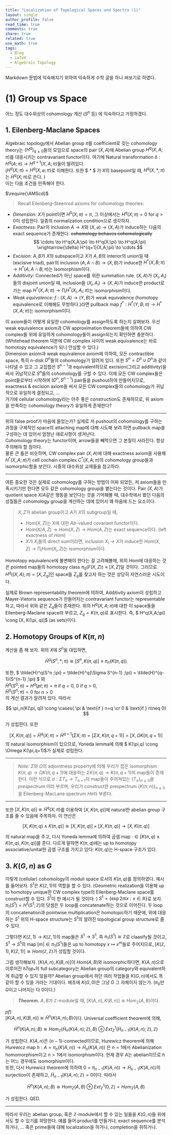 ```yaml
---
title: "Localization of Topological Spaces and Spectra (1)"
layout: single
author_profile: false
read_time: true
comments: true
share: true
related: true
use_math: true
tags:
  - Blog
  - LaTeX
  - Algebraic Topology
---
```


Markdown 문법에 익숙해지기 위하여 익숙하게 수학 글을 하나 써보기로 하였다. 

# (1) Group vs Space
어느 정도 대수위상의 cohomology 계산 ($S^n$ 등) 에 익숙하다고 가정하겠다. 

## 1. Eilenberg-Maclane Spaces
Algebraic topology에서 Abelian group $\pi$를 coefficient로 갖는 cohomology theory는 $\lbrace H^q \rbrace_{q\geq 0}$들의 모임으로 space의 pair $(X,A)$에 Abelian group $H^q(X,A;\pi)$를 대응시키는 contravariant functor이다. 
여기에 Natural transformation $\delta:H^q(A;\pi)\rightarrow H^{q+1}(X,A;\pi)$들이 딸려있다.   
($H^q(X;\pi)=H^q(X,\varnothing;\pi)$로 이해한다. 또한 $ * $ 가 $X$의 basepoint일 때, $H^q(X,* ;\pi)$는 $\tilde{H}^q (X;\pi)$로 쓴다. )   
이는 다음 조건을 만족해야 한다.

$\require{\AMScd}$
> Recall Eilenberg–Steenrod axioms for cohomology theories:   
* _Dimension:_ $X$가 point이면 $H^0(X;\pi)=\pi$, 그 이상에서는 $H^q(X;\pi)=0$ for $q>0$이 성립한다. 일종의 normalization condition으로 생각하자. 
* _Exactness:_ Pair의 inclusion $A\rightarrow X$와 $(X,\varnothing)\rightarrow(X,A)$가 induce하는 다음의 exact sequence가 존재한다. ~~cohomology behaves cohomologically~~
$$
  \cdots \to H^q(X,A;\pi) \to H^q(X;\pi) \to H^q(A;\pi) \xrightarrow{\delta} H^{q+1}(X,A;\pi) \to \cdots 
$$
* _Excision:_ $A,B$가 $X$의 subspace이고 $X$가 $A,B$의 interior의 union일 때 (excisive triad), pair의 inclusion $(A,A\cap B)\to(X,B)$가 induce한 $H^* (X,B;\pi) \to H^* (A,A\cap B;\pi)$는 isomorphism이다. 
* _Additivity:_ Connected가 아닌 space를 위한 summation rule. $(X,A)$가 $(X_i, A_i)$들의 disjoint union일 때, inclusion들 $(X_i, A_i)\to (X,A)$가 induce한 product로 가는 map $H^* (X,A;\pi) \to \prod_i H^* (X_i ,A_i;\pi)$는 isomorphism이다. 
* _Weak equivalence:_ $f:(X,A)\to (Y,B)$가 weak equivalence (homotopy equivalence로 이해해도 무방하다.)라면 pullback map $f^* : H^* (Y,B;\pi) \to H^* (X,A;\pi)$는 isomorphism이다. 

이 axiom들이 어떻게 유일한 cohomology를 assign하도록 하는지 살펴보자. 우선 weak equivalence axiom과 CW approximation theorem들에 의하여 CW complex들 위에 유일하게 cohomology들이 assign되는지 확인하면 충분하다. (Whitehead theorem 덕분에 CW complex 사이의 weak equivalence는 바로 homotopy equivalence가 되니 안심할 수 있다.)   
Dimension axiom과 weak equivalence axiom에 의하여, 모든 contractible space, 특히 n-disk $D^n$들의 cohomology가 알려져 있다. 또한 $S^n = D^n\cup D^n$과 같이 나타낼 수 있고 그 교집합은 $S^{n-1}$과 equivalent하므로 excision(그리고 additivity)을 써서 귀납적으로 $S^n$들의 cohomology를 구할 수 있다. 이제 모든 CW complex들은 point들로부터 시작하여 $(D^n,S^{n-1})$ pair들을 pushout하여 만들어지므로, exactness & excision axiom을 써서 모든 CW complex들의 cohomology가 귀납적으로 유일하게 결정되고, ...   
거기에 cellular cohomology라는 아주 좋은 construction도 존재하므로, 위 axiom을 만족하는 cohomology theory가 유일하게 존재한다?

----------

위의 false proof가 마음에 들었는가? 실제로 저 pushout의 cohomology를 구하는 과정을 구체적인 space의 attaching map에 대해 시도해 보려 하면 pullback map을 구성하는 데 있어서 엄청난 애로사항이 생겨난다.   
Cohomology theory는 functor이며, arrow들을 빼먹으면 그 본질이 사라진다. 항상 주의해야 할 점이다.   
물론 큰 틀은 비슷하며, CW complex pair $(X,A)$에 대해 exactness axiom을 사용해 $H^* (X,A;\pi)$가 cell cochain complex $C^* (X,A;\pi)$의 cohomology group들과 isomorphic함을 보인다. 시중의 대수위상 교재들을 참고하라. 

----------

여튼 중요한 것은 실제로 cohomology를 구하는 방법이 어찌 되었든, 저 axiom들을 만족시키기만 한다면 모두 같은 cohomology group을 뱉는다는 것이다. Pair $(X,A)$가 quotient space $X/A$같은 행동을 보인다는 것을 기억해볼 때, 대수학에서 봤던 다음의 성질들은 cohomology group을 계산하는 데에 있어서 꽤 마음에 드는 요소이다. 

> $X, Z$가 abelian group이고 $A$가 $X$의 subgroup일 때,
> * $Hom(X,Z)$는 X에 대한 $Ab$-valued covariant functor이다. 
> * $Hom(X/A,Z) \to Hom(X,Z) \to Hom(A,Z)$는 exact sequence이다. (left exactness of $Hom$)
> * $X$가 $X_i$들의 direct sum이라면, inclusion $X_i\to X$가 induce한 $Hom(X,Z)\to \prod_i Hom(X_i ,Z)$는 isomorphism이다. 

Homotopy equivalence에 불변해야 한다는 걸 고려해볼때, 위의 $Hom$에 대응하는 것은 pointed map들의 homotopy class $\pi_0(F(X,Z)) \equiv [X, Z]$일 것이다. 그러므로 $H^q((X,A);\pi) = [X, Z_q]$인 space들 $Z_q$를 찾고자 하는 것은 상당히 자연스러운 시도이다. 

실제로 Brown representability theorem에 의하여, Additivity axiom이 성립하고 Mayer-Vietoris sequence가 만들어지는 contravariant functor는 representable하고, 따라서 위와 같은 $Z_q$들이 존재한다. 위의 $H^q(X,A;\pi)$에 대한 이 space들을 Eilenberg-Maclane space라 부르고, $Z_q = K(\pi, q)$로 표시한다. 즉, $ H^q(X,A;\pi) \cong [X, K(\pi, q)]$ (as sets)이다. 

## 2. Homotopy Groups of $K(\pi, n)$
계산을 좀 해 보자. 위의 $X$에 $S^n$을 대입하면,  

$$ \tilde{H}^q(S^n, *;\pi) \cong [S^n , K(\pi, q)] \equiv \pi_n(K(\pi, q))$$

또한, $ \tilde{H}^q(S^n ;\pi) = \tilde{H}^q(\Sigma S^{n-1} ;\pi) = \tilde{H}^{q-1}(S^{n-1} ;\pi) $ 와    
$\tilde{H}^q(S^0 ;\pi) = H^q(pt;\pi) = \pi$ if $q=0$, $0$ if $q>0$,    
$\tilde{H}^0(S^n;\pi) = 0$ for $n>0$    
의 계산 결과가 알려져 있다. 따라서 

$$ \pi_n(K(\pi, q)) \cong \cases{ \pi & \text{if } n=q \cr 0 & \text{if } n\neq 0} $$

가 성립한다. 또한 

$$ [X, K(\pi,q)] = \tilde{H}^q(X ;\pi) = \tilde{H}^{q+1}(\Sigma X ; \pi) = [\Sigma X, K(\pi,q+1)] = [X, \Omega K(\pi,q+1)] $$
의 natural isomorphism이 있으므로, Yoneda lemma에 의해 $ K(\pi,q) \cong \Omega K(\pi,q+1)$가 실제로 성립한다. 

----------

> _Note:_ $\Sigma$와 $\Omega$의 adjointness property에 의해 우리가 잡은 isomorphism $K(\pi,q) \to \Omega K(\pi,q+1)$에 대응하는 $\Sigma K(\pi,q) \to K(\pi,q+1)$의 map들이 존재한다. 이런 식으로 $\sigma: \Sigma T_n \to T_{n+1}$의 map들이 주어져있는 $\lbrace T_n \rbrace_{n\geq 0}$을 _prespectrum_ 이라 부르며, 우리가 construct한 prespectrum $\lbrace K(\pi, n) \rbrace_{n\geq 0}$을 Eilenberg-MacLane spectrum $H\pi$라 부른다.

----------

또한 $[X, K(\pi, q)] \cong \tilde{H}^q(X ; \pi)$를 이용하여 $[X, K(\pi, q)]$에 natural한 abelian group 구조를 줄 수 있음에 주목하자. 이 연산은

$$ [X, K(\pi, q) \wedge K(\pi, q) ] \cong [X, K(\pi, q)] \times [X, K(\pi, q)] \to [X, K(\pi, q)] $$ 

의 natural map을 주고, 다시 Yoneda lemma에 의하여 곱셈 map $\cdot \in [K(\pi, q) \wedge K(\pi, q), K(\pi, q)]$를 준다. 다르게 말하면 $K(\pi, q)$에는 up to homotopy associative/unital한 곱셈 구조를 가지고 있다: $K(\pi, q)$는 H-space 구조가 있다.

## 3. $K(G,n)$ as $G$
이렇게 (cellular) cohomology의 moduli space 로서의 $K(\pi, q)$를 정의하였다. 예시를 들어보자. $S^1$은 $K(\mathbb{Z}, 1)$의 역할을 할 수 있다. (Geometric realization을 이용해 up to homotopy unique한 CW complex type의 Eilenberg-Maclane space를 construct할 수 있다. $S^1$이 한 예시가 될 것이다. ) $S^1 = \lbrace \exp{2\pi ix}: x \in \mathbb{R} \rbrace$로 보자. $\pi_1(S^1) = H^1(S^1;\mathbb{Z})$의 덧셈은 두 loop를 concatenate하는 것으로 이어진다. 두 loop의 concatenation과 pointwise multiplication은 homotopic하기 때문에, 위에 대응하는 $S^1$ 위의 H-space structure는 $S^1$의 알려진 topological group structure로 줄 수 있다. 

그렇다면 $K(\mathbb{Z}, 1) \to K(\mathbb{Z}, 1)$의 map들은 $S^1 \to S^1$, 즉 $\pi_1(S^1)\cong \mathbb{Z}$로 claasify될 것이고, $S^1 \to S^1$의 map $[ m ]\in \pi_1(S^1)$들은 up to homotopy $x \mapsto x^m$들로 주어지므로, $[K(\mathbb{Z}, 1), K(\mathbb{Z}, 1)] \cong Hom(\mathbb{Z}, \mathbb{Z})$가 성립할 것이다. 

그럼 생각해보자. $[K(A,n), K(B,n)]$이 $Hom(A,B)$와 isomorphic하다면, $K(A,n)$으로 이루어진 $hTop_{ * }$의 full subcategory는 Abelian group의 category와 equivalent하게 취급할 수 있지 않을까? Abelian group에서 하던 여러 작업들을 $K(G,n)$에서도 똑같이 할 수 있을 거라는 기대이다. 애초에 $K(G,0)$은 그냥 $G$ 그 자체이지 않는가. ($\pi_0$만 $G$이고 나머지는 다 0이다.)

> **_Theorem._** $A, B$가 $\mathbb{Z}$-module일 때, $[ K(A,n), K(B,n) ] \cong Hom_{\mathbb{Z}} (A, B)$이다.    

_pf)_    
$[ K(A,n), K(B,n) ] \cong \tilde{H}^{n} (K(A,n) ; B)$이다. Universal coefficient theorem에 의해,

$$ \tilde{H}^{n} (K(A,n) ; B) \cong Hom_{\mathbb{Z}} (\tilde{H}_ {n} (K(A,n) ; \mathbb{Z}), B ) \oplus Ext_{\mathbb{Z}}^{1} (\tilde{H}_{n-1}(K(A,n) ; \mathbb{Z} ), \mathbb{Z}) $$

가 성립한다. $K(A,n)$은 $(n-1)$-connected이므로, Hurewicz theorem에 의해 Hurewicz map $h:A=\pi_ {n}(K(A,n)) \to \tilde{H}_ n (K(A, n))$ 은 $n=1$에서 Abelianization homomorphism이고 $n>1$에서 isomorphism이다. 현재 경우 $A$는 abelian이므로 $h$는 어느 경우에도 isomorphism이다.    
또한, 다시 Hurewicz theorem에 의하여 $0=\pi _ {n-1}(K(A,n)) \to \tilde{H} _ {n-1} (K(A, n))$의 surjection이 존재하고, $\tilde{H} _ {n-1}(K(A,n) ; \mathbb{Z} )=0$이다. 따라서 

$$ \tilde{H}^{n} (K(A,n) ; B) \cong Hom_{\mathbb{Z}} (A, B ) \oplus Ext_{\mathbb{Z}}^{1} (0 , \mathbb{Z}) = Hom_{\mathbb{Z}} (A, B )$$

가 성립한다. QED.

----------

따라서 우리는 abelian group, 혹은 $\mathbb{Z}$-module에서 할 수 있는 일들을 $K(G,n)$들 위에서도 할 수 있기를 희망한다. 예를 들어 product를 만들거나, exact sequence를 분석하거나, ... 혹은 prime들에 대해 localization을 하거나, completion을 취하거나. 